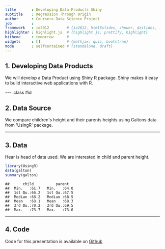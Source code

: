 ```yaml
---
title       : Developing Data Products Shiny
subtitle    : Regression Through Origin
author      : Coursera Data Science Project
job         : 
framework   : io2012        # {io2012, html5slides, shower, dzslides, ...}
highlighter : highlight.js  # {highlight.js, prettify, highlight}
hitheme     : tomorrow      # 
widgets     : []            # {mathjax, quiz, bootstrap}
mode        : selfcontained # {standalone, draft}
---
```


## 1. Developing Data Products

We will develop a Data Product using Shiny R package.
Shiny makes it easy to build interactive web applications with R. 

--- .class #id 

## 2. Data Source

We compare children's height and their parents heights using Galtons data from 'UsingR' package.

---

## 3. Data

Hear is head of data used. We are interested in child and parent height.

```r
library(UsingR)
data(galton)
summary(galton)
```

```
##      child          parent    
##  Min.   :61.7   Min.   :64.0  
##  1st Qu.:66.2   1st Qu.:67.5  
##  Median :68.2   Median :68.5  
##  Mean   :68.1   Mean   :68.3  
##  3rd Qu.:70.2   3rd Qu.:69.5  
##  Max.   :73.7   Max.   :73.0
```


---
  

## 4. Code

Code for this presentation is available on [Github](https://github.com/coursera-student/coursera_slidify)
